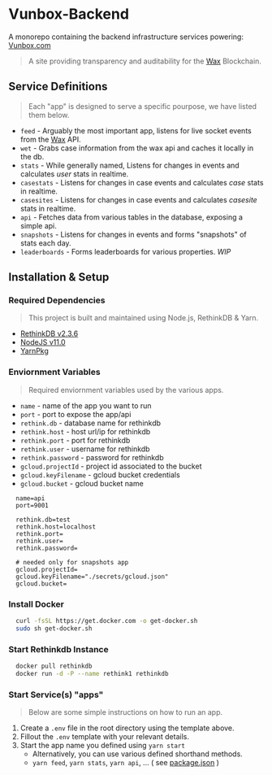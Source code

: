 # Vunbox-Backend

A monorepo containing the backend infrastructure services powering: [Vunbox.com](http://vunbox.com)
> A site providing transparency and auditability for the [Wax](https://wax.io) Blockchain.

## Service Definitions

> Each "app" is designed to serve a specific pourpose, we have listed them below.

- `feed` - Arguably the most important app, listens for live socket events from the [Wax](https://wax.io) API.
- `wet` - Grabs case information from the wax api and caches it locally in the db.
- `stats` - While generally named, Listens for changes in events and calculates _user_ stats in realtime.
- `casestats` - Listens for changes in case events and calculates _case_ stats in realtime.
- `casesites` - Listens for changes in case events and calculates _casesite_ stats in realtime.
- `api` - Fetches data from various tables in the database, exposing a simple api.
- `snapshots` - Listens for changes in events and forms "snapshots" of stats each day.
- `leaderboards` - Forms leaderboards for various properties. _WIP_

## Installation & Setup

### Required Dependencies

> This project is built and maintained using Node.js, RethinkDB & Yarn.

- [RethinkDB v2.3.6](https://www.rethinkdb.com/docs/install/)
- [NodeJS v11.0](https://nodejs.org/en/download/current/)
- [YarnPkg](https://yarnpkg.com/lang/en/docs/install)

### Enviornment Variables

> Required enviornment variables used by the various apps.

- `name` - name of the app you want to run
- `port` - port to expose the app/api
- `rethink.db` - database name for rethinkdb
- `rethink.host` - host url/ip for rethinkdb
- `rethink.port` - port for rethinkdb
- `rethink.user` - username for rethinkdb
- `rethink.password` - password for rethinkdb
- `gcloud.projectId` - project id associated to the bucket
- `gcloud.keyFilename` - gcloud bucket credentials
- `gcloud.bucket` - gcloud bucket name

```env
  name=api
  port=9001

  rethink.db=test
  rethink.host=localhost
  rethink.port=
  rethink.user=
  rethink.password=

  # needed only for snapshots app
  gcloud.projectId=
  gcloud.keyFilename="./secrets/gcloud.json"
  gcloud.bucket=
```

### Install Docker

```sh
  curl -fsSL https://get.docker.com -o get-docker.sh
  sudo sh get-docker.sh
```

### Start Rethinkdb Instance

```bash
  docker pull rethinkdb
  docker run -d -P --name rethink1 rethinkdb
```

### Start Service(s) "apps"

> Below are some simple instructions on how to run an app.

1. Create a `.env` file in the root directory using the template above.
2. Fillout the `.env` template with your relevant details.
3. Start the app name you defined using `yarn start`
   - Alternatively, you can use various defined shorthand methods.
   - `yarn feed`, `yarn stats`, `yarn api`, ... ( see [package.json](/package.json) )
